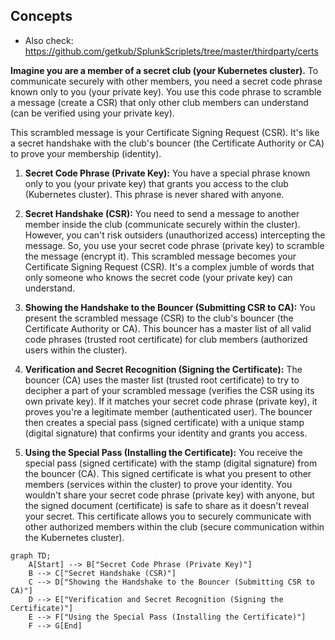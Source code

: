## Concepts
- Also check: https://github.com/getkub/SplunkScriplets/tree/master/thirdparty/certs

**Imagine you are a member of a secret club (your Kubernetes cluster).** To communicate securely with other members, you need a secret code phrase known only to you (your private key). You use this code phrase to scramble a message (create a CSR) that only other club members can understand (can be verified using your private key).

This scrambled message is your Certificate Signing Request (CSR). It's like a secret handshake with the club's bouncer (the Certificate Authority or CA) to prove your membership (identity).

1. **Secret Code Phrase (Private Key):** You have a special phrase known only to you (your private key) that grants you access to the club (Kubernetes cluster). This phrase is never shared with anyone.

2. **Secret Handshake (CSR):** You need to send a message to another member inside the club (communicate securely within the cluster).  However, you can't risk outsiders (unauthorized access) intercepting the message. So, you use your secret code phrase (private key) to scramble the message (encrypt it). This scrambled message becomes your Certificate Signing Request (CSR). It's a complex jumble of words that only someone who knows the secret code (your private key) can understand.

3. **Showing the Handshake to the Bouncer (Submitting CSR to CA):**  You present the scrambled message (CSR) to the club's bouncer (the Certificate Authority or CA). This bouncer has a master list of all valid code phrases (trusted root certificate) for club members (authorized users within the cluster).

4. **Verification and Secret Recognition (Signing the Certificate):** The bouncer (CA) uses the master list (trusted root certificate) to try to decipher a part of your scrambled message (verifies the CSR using its own private key). If it matches your secret code phrase (private key), it proves you're a legitimate member (authenticated user). The bouncer then creates a special pass (signed certificate) with a unique stamp (digital signature) that confirms your identity and grants you access.

5. **Using the Special Pass (Installing the Certificate):**  You receive the special pass (signed certificate) with the stamp (digital signature) from the bouncer (CA). This signed certificate is what you present to other members (services within the cluster) to prove your identity. You wouldn't share your secret code phrase (private key) with anyone, but the signed document (certificate) is safe to share as it doesn't reveal your secret.  This certificate allows you to securely communicate with other authorized members within the club (secure communication within the Kubernetes cluster).

```mermaid
graph TD;
    A[Start] --> B["Secret Code Phrase (Private Key)"]
    B --> C["Secret Handshake (CSR)"]
    C --> D["Showing the Handshake to the Bouncer (Submitting CSR to CA)"]
    D --> E["Verification and Secret Recognition (Signing the Certificate)"]
    E --> F["Using the Special Pass (Installing the Certificate)"]
    F --> G[End]
```
